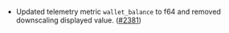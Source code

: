 - Updated telemetry metric `wallet_balance` to f64 and removed downscaling
  displayed value.
  ([#2381](https://github.com/informalsystems/ibc-rs/issues/2381))